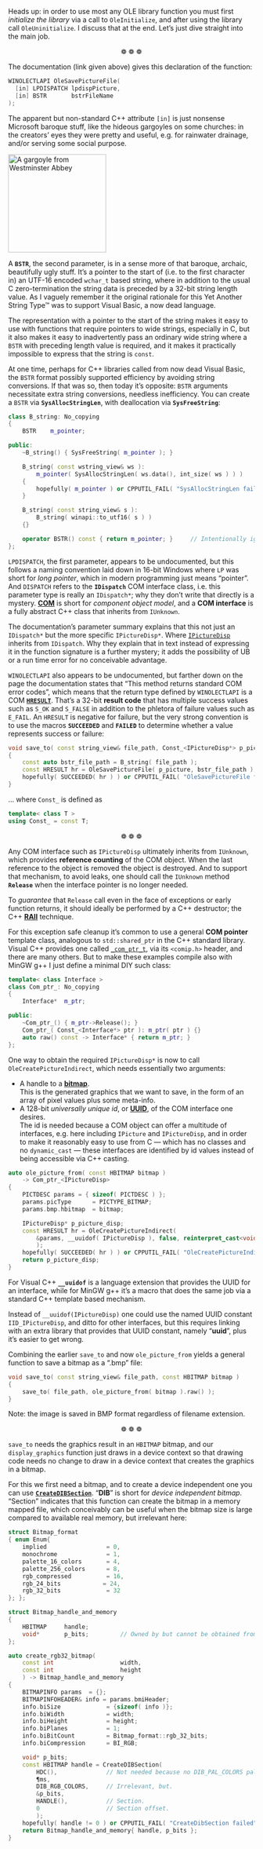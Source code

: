 Heads up: in order to use most any OLE library function you must first *initialize the library* via a call to `OleInitialize`, and after using the library call `OleUninitialize`. I discuss that at the end. Let’s just dive straight into the main job.

<p align="center">❁ ❁ ❁</p>

The documentation (link given above) gives this declaration of the function:

```cpp
WINOLECTLAPI OleSavePictureFile(
  [in] LPDISPATCH lpdispPicture,
  [in] BSTR       bstrFileName
);
```

The apparent but non-standard C++ attribute `[in]` is just nonsense Microsoft baroque stuff, like the hideous gargoyles on some churches: in the creators’ eyes they were pretty and useful, e.g. for rainwater drainage, and/or serving some social purpose.

<img alt="A gargoyle from Westminster Abbey" src="part-05/images/westminster-abbey-gargoyle.jpg" width="200">

A **`BSTR`**, the second parameter, is in a sense more of that baroque, archaic, beautifully ugly stuff. It’s a pointer to the start of (i.e. to the first character in) an UTF-16 encoded `wchar_t` based string, where in addition to the usual C zero-termination the string data is preceded by a 32-bit string length value. As I vaguely remember it the original rationale for this Yet Another String Type™ was to support Visual Basic, a now dead language.

The representation with a pointer to the start of the string makes it easy to use with functions that require pointers to wide strings, especially in C, but it also makes it easy to inadvertently pass an ordinary wide string where a `BSTR` with preceding length value is required, and it makes it practically impossible to express that the string is `const`.

At one time, perhaps for C++ libraries called from now dead Visual Basic, the `BSTR` format possibly supported efficiency by avoiding string conversions. If that was so, then today it’s opposite: `BSTR` arguments necessitate extra string conversions, needless inefficiency. You can create a `BSTR` via **`SysAllocStringLen`**, with deallocation via **`SysFreeString`**:

```cpp
class B_string: No_copying
{
    BSTR    m_pointer;

public:
    ~B_string() { SysFreeString( m_pointer ); }

    B_string( const wstring_view& ws ):
        m_pointer( SysAllocStringLen( ws.data(), int_size( ws ) ) )
    {
        hopefully( m_pointer ) or CPPUTIL_FAIL( "SysAllocStringLen failed" );
    }

    B_string( const string_view& s ):
        B_string( winapi::to_utf16( s ) )
    {}

    operator BSTR() const { return m_pointer; }     // Intentionally ignores C++20 `<=>`.
};
```

`LPDISPATCH`, the first parameter, appears to be undocumented, but this follows a naming convention laid down in 16-bit Windows where `LP` was short for *long pointer*, which in modern programming just means “pointer”. And `DISPATCH` refers to the **`IDispatch`** COM interface class, i.e. this parameter type is really an `IDispatch*`; why they don’t write that directly is a mystery. [**COM**](https://en.wikipedia.org/wiki/Component_Object_Model) is short for *component object model*, and a **COM interface** is a fully abstract C++ class that inherits from `IUnknown`.

The documentation’s parameter summary explains that this not just an `IDispatch*` but the more specific `IPictureDisp*`. Where [`IPictureDisp`](https://docs.microsoft.com/en-us/windows/win32/api/ocidl/nn-ocidl-ipicturedisp) inherits from `IDispatch`. Why they explain that in text instead of expressing it in the function signature is a further mystery; it adds the possibility of UB or a run time error for no conceivable advantage.

`WINOLECTLAPI` also appears to be undocumented, but farther down on the page the documentation states that “This method returns standard COM error codes”, which means that the return type defined by `WINOLECTLAPI` is a COM [**`HRESULT`**](https://docs.microsoft.com/en-us/windows/win32/com/error-handling-in-com). That’s a 32-bit **result code** that has multiple success values such as `S_OK` and `S_FALSE` in addition to the phletora of failure values such as `E_FAIL`. An `HRESULT` is negative for failure, but the very strong convention is to use the macros **`SUCCEEDED`** and **`FAILED`** to determine whether a value represents success or failure:

```cpp
void save_to( const string_view& file_path, Const_<IPictureDisp*> p_picture )
{
    const auto bstr_file_path = B_string( file_path );
    const HRESULT hr = OleSavePictureFile( p_picture, bstr_file_path );
    hopefully( SUCCEEDED( hr ) ) or CPPUTIL_FAIL( "OleSavePictureFile failed" );
}
```

… where `Const_` is defined as

```cpp
template< class T >
using Const_ = const T;
```

<p align="center">❁ ❁ ❁</p>

Any COM interface such as `IPictureDisp` ultimately inherits from `IUnknown`, which provides **reference counting** of the COM object. When the last reference to the object is removed the object is destroyed. And to support that mechanism, to avoid leaks, one should call the `IUnknown` method **`Release`** when the interface pointer is no longer needed.

To *guarantee* that `Release` call even in the face of exceptions or early function returns, it should ideally be performed by a C++ destructor; the C++ [**RAII**](https://en.wikipedia.org/wiki/Resource_acquisition_is_initialization) technique.

For this exception safe cleanup it’s common to use a general **COM pointer** template class, analogous to `std::shared_ptr` in the C++ standard library. Visual C++ provides one called [`_com_ptr_t`](https://docs.microsoft.com/en-us/cpp/cpp/com-ptr-t-class?view=msvc-170), via its `<comip.h>` header, and there are many others. But to make these examples compile also with MinGW g++ I just define a minimal DIY such class:

```cpp
template< class Interface >
class Com_ptr_: No_copying
{
    Interface*  m_ptr;

public:
    ~Com_ptr_() { m_ptr->Release(); }
    Com_ptr_( Const_<Interface*> ptr ): m_ptr( ptr ) {}
    auto raw() const -> Interface* { return m_ptr; }
};
```

One way to obtain the required `IPictureDisp*` is now to call `OleCreatePictureIndirect`, which needs essentially two arguments:

* A handle to a [**bitmap**](https://en.wikipedia.org/wiki/Bitmap).  
  This is the generated graphics that we want to save, in the form of an array of pixel values plus some meta-info.
* A 128-bit *universally unique id*, or [**UUID**](https://en.wikipedia.org/wiki/Universally_unique_identifier), of the COM interface one desires.  
  The id is needed because a COM object can offer a multitude of interfaces, e.g. here including `IPicture` and `IPictureDisp`, and in order to make it reasonably easy to use from C  — which has no classes and no `dynamic_cast` — these interfaces are identified by id values instead of being accessible via C++ casting.

```cpp
auto ole_picture_from( const HBITMAP bitmap )
    -> Com_ptr_<IPictureDisp>
{
    PICTDESC params = { sizeof( PICTDESC ) };
    params.picType      = PICTYPE_BITMAP;
    params.bmp.hbitmap  = bitmap;

    IPictureDisp* p_picture_disp;
    const HRESULT hr = OleCreatePictureIndirect(
        &params, __uuidof( IPictureDisp ), false, reinterpret_cast<void**>( &p_picture_disp )
        );
    hopefully( SUCCEEDED( hr ) ) or CPPUTIL_FAIL( "OleCreatePictureIndirect failed" );
    return p_picture_disp;
}
```

For Visual C++ **`__uuidof`** is a language extension that provides the UUID for an interface, while for MinGW g++ it’s a macro that does the same job via a standard C++ template based mechanism. 

Instead of `__uuidof(IPictureDisp)` one could use the named UUID constant `IID_IPictureDisp`, and ditto for other interfaces, but this requires linking with an extra library that provides that UUID constant, namely “**uuid**”, plus it’s easier to get wrong.

Combining the earlier `save_to` and now `ole_picture_from` yields a general function to save a bitmap as a “.bmp” file:

```cpp
void save_to( const string_view& file_path, const HBITMAP bitmap )
{
    save_to( file_path, ole_picture_from( bitmap ).raw() );
}
```

Note: the image is saved in BMP format regardless of filename extension.

<p align="center">❁ ❁ ❁</p>

`save_to` needs the graphics result in an `HBITMAP` bitmap, and our `display_graphics` function just draws in a device context so that drawing code needs no change to draw in a device context that creates the graphics in a bitmap.

For this we first need a bitmap, and to create a device independent one you can use [**`CreateDIBSection`**](https://docs.microsoft.com/en-us/windows/win32/api/wingdi/nf-wingdi-createdibsection). “**DIB**” is short for *device independent bitmap*. “Section” indicates that this function can create the bitmap in a memory mapped file, which conceivably can be useful when the bitmap size is large compared to available real memory, but irrelevant here:

```cpp
struct Bitmap_format
{ enum Enum{
    implied                 = 0,
    monochrome              = 1,
    palette_16_colors       = 4,
    palette_256_colors      = 8,
    rgb_compressed          = 16,
    rgb_24_bits            = 24,
    rgb_32_bits             = 32
}; };

struct Bitmap_handle_and_memory
{
    HBITMAP     handle;
    void*       p_bits;         // Owned by but cannot be obtained from the handle.
};

auto create_rgb32_bitmap(
    const int                   width,
    const int                   height
    ) -> Bitmap_handle_and_memory
{
    BITMAPINFO params  = {};
    BITMAPINFOHEADER& info = params.bmiHeader;
    info.biSize             = {sizeof( info )};
    info.biWidth            = width;
    info.biHeight           = height;
    info.biPlanes           = 1;
    info.biBitCount         = Bitmap_format::rgb_32_bits;
    info.biCompression      = BI_RGB;

    void* p_bits;
    const HBITMAP handle = CreateDIBSection(
        HDC(),              // Not needed because no DIB_PAL_COLORS palette.
        ¶ms,
        DIB_RGB_COLORS,     // Irrelevant, but.
        &p_bits,
        HANDLE(),           // Section.
        0                   // Section offset.
        );
    hopefully( handle != 0 ) or CPPUTIL_FAIL( "CreateDibSection failed" );
    return Bitmap_handle_and_memory{ handle, p_bits };
}
```
